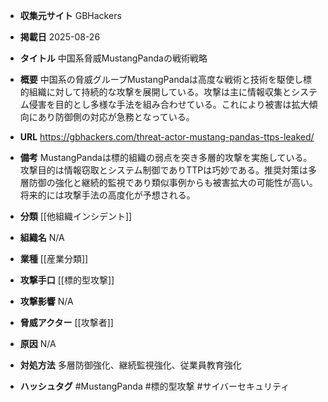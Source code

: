 - **収集元サイト**
GBHackers

- **掲載日**
2025-08-26

- **タイトル**
中国系脅威MustangPandaの戦術戦略

- **概要**
中国系の脅威グループMustangPandaは高度な戦術と技術を駆使し標的組織に対して持続的な攻撃を展開している。攻撃は主に情報収集とシステム侵害を目的とし多様な手法を組み合わせている。これにより被害は拡大傾向にあり防御側の対応が急務となっている。

- **URL**
https://gbhackers.com/threat-actor-mustang-pandas-ttps-leaked/

- **備考**
MustangPandaは標的組織の弱点を突き多層的攻撃を実施している。攻撃目的は情報窃取とシステム制御でありTTPは巧妙である。推奨対策は多層防御の強化と継続的監視であり類似事例からも被害拡大の可能性が高い。将来的には攻撃手法の高度化が予想される。

- **分類**
[[他組織インシデント]]

- **組織名**
N/A

- **業種**
[[産業分類]]

- **攻撃手口**
[[標的型攻撃]]

- **攻撃影響**
N/A

- **脅威アクター**
[[攻撃者]]

- **原因**
N/A

- **対処方法**
多層防御強化、継続監視強化、従業員教育強化

- **ハッシュタグ**
#MustangPanda #標的型攻撃 #サイバーセキュリティ
